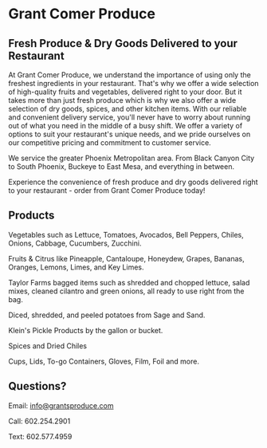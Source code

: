 # Grant Comer Produce

## Fresh Produce & Dry Goods Delivered to your Restaurant

At Grant Comer Produce, we understand the importance of using only the freshest ingredients in your restaurant. That's why we offer a wide selection of high-quality fruits and vegetables, delivered right to your door. But it takes more than just fresh produce which is why we also offer a wide selection of dry goods, spices, and other kitchen items. With our reliable and convenient delivery service, you'll never have to worry about running out of what you need in the middle of a busy shift. We offer a variety of options to suit your restaurant's unique needs, and we pride ourselves on our competitive pricing and commitment to customer service. 

We service the greater Phoenix Metropolitan area. From Black Canyon City to South Phoenix, Buckeye to East Mesa, and everything in between. 

Experience the convenience of fresh produce and dry goods delivered right to your restaurant - order from Grant Comer Produce today!

## Products

Vegetables such as Lettuce, Tomatoes, Avocados, Bell Peppers, Chiles, Onions, Cabbage, Cucumbers, Zucchini.

Fruits & Citrus like Pineapple, Cantaloupe, Honeydew, Grapes, Bananas, Oranges, Lemons, Limes, and Key Limes.

Taylor Farms bagged items such as shredded and chopped lettuce, salad mixes, cleaned cilantro and green onions, all ready to use right from the bag.

Diced, shredded, and peeled potatoes from Sage and Sand.

Klein's Pickle Products by the gallon or bucket.

Spices and Dried Chiles

Cups, Lids, To-go Containers, Gloves, Film, Foil and more. 

## Questions?

Email: info@grantsproduce.com

Call: 602.254.2901

Text: 602.577.4959
